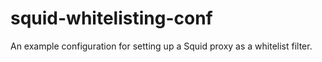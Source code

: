 # squid-whitelisting-conf
An example configuration for setting up a Squid proxy as a whitelist filter. 
